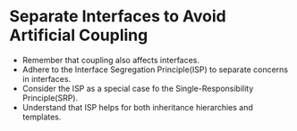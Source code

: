# Separate Interfaces to Avoid Artificial Coupling

+ Remember that coupling also affects interfaces.
+ Adhere to the Interface Segregation Principle(ISP) to separate concerns in interfaces.
+ Consider the ISP as a special case fo the Single-Responsibility Principle(SRP).
+ Understand that ISP helps for both inheritance hierarchies and templates.

